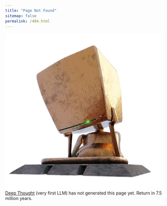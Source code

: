 ```yaml
---
title: "Page Not Found"
sitemap: false
permalink: /404.html
---
```


<div class = "not_found">
<img class = "not_found_img" src = "/images/not_found.png" />
<div><a href = "https://hitchhikers.fandom.com/wiki/Deep_Thought">Deep Thought</a> (very first LLM) has not generated this page yet.  Return in 7.5 million years.</div>
</div>